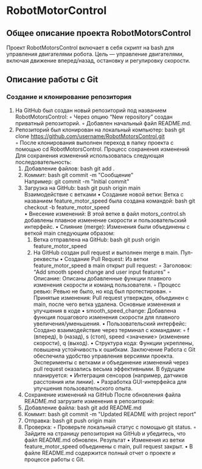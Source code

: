 # RobotMotorControl
## Общее описание проекта RobotMotorsControl
Проект RobotMotorsControl включает в себя скрипт на bash для управления двигателями робота. Цель — управление двигателями, включая движение вперед/назад, остановку и регулировку скорости. 
## Описание работы с Git
### Создание и клонирование репозитория
1. На GitHub был создан новый репозиторий под названием RobotMotorsControl: 
        ◦ Через опцию “New repository” создан приватный репозиторий. 
        ◦ Добавлен начальный файл README.md.
2. Репозиторий был клонирован на локальный компьютер: 
       bash
       git clone https://github.com/username/RobotMotorsControl.git  
        ◦ После клонирования выполнен переход в папку проекта с помощью cd RobotMotorsControl.
Процесс сохранения изменений
Для сохранения изменений использовалась следующая последовательность: 
    1. Добавление файлов: 
       bash
       git add . 
    2. Коммит: 
       bash
       git commit -m "Сообщение"  
       Например: git commit -m "Initial commit" 
    3. Загрузка на GitHub: 
       bash
       git push origin main  
       Взаимодействие с ветками
    • Создание новой ветки: Ветка с названием feature_motor_speed была создана командой: 
      bash
      git checkout -b feature_motor_speed  
    • Внесение изменений: В этой ветке в файл motors_control.sh добавлены плавное изменение скорости и пользовательский интерфейс. 
    • Слияние (merge): Изменения были объединены с веткой main следующим образом: 
        1. Ветка отправлена на GitHub: 
           bash
           git push origin feature_motor_speed  
        2. На GitHub создан pull request и выполнен merge в main.
Пул-реквесты
    • Создание Pull Request: Из ветки feature_motor_speed в main открыт pull request: 
        ◦ Заголовок: “Add smooth speed change and user input features” 
        ◦ Описание: Описаны добавленные функции плавного изменения скорости и команд пользователя. 
        ◦ Процесс ревью: Ревью не было, но код был протестирован. 
        ◦ Принятые изменения: Pull request утвержден, объединен с main, после чего ветка удалена.
Основные изменения и улучшения в коде
    • smooth_speed_change: Добавлена функция пошагового изменения скорости для плавного увеличения/уменьшения. 
    • Пользовательский интерфейс: Создано взаимодействие через терминал с командами: 
        ◦ f (вперед), b (назад), s (стоп), speed <значение> (изменение скорости), q (выход).
    • Структура кода: Функции укреплены, повышена устойчивость к ошибкам.
Заключение
Работа с Git обеспечила удобство управления версиями проекта. Эксперименты с ветками и объединение изменений через pull request оказались весьма эффективными. В будущем планируется: 
    • Интеграция сенсоров (например, датчиков расстояния или линии). 
    • Разработка GUI-интерфейса для улучшения пользовательского опыта. 
    4. Сохранение изменений на GitHub
После обновления файла README.md загрузите изменения в репозиторий: 
    1. Добавление файла: 
       bash
       git add README.md  
    2. Коммит: 
       bash
       git commit -m "Updated README with project report"  
    3. Отправка: 
       bash
       git push origin main  
    4. Проверка: 
        ◦ Проверьте локальный статус с помощью git status. 
        ◦ Зайдите на страницу репозитория на GitHub и убедитесь, что файл README.md обновлен.
Результат
    • Изменения из ветки feature_motor_speed объединены с main, pull request закрыт. 
    • В файле README.md содержится полный отчет о проекте и процессе работы с Git. 

